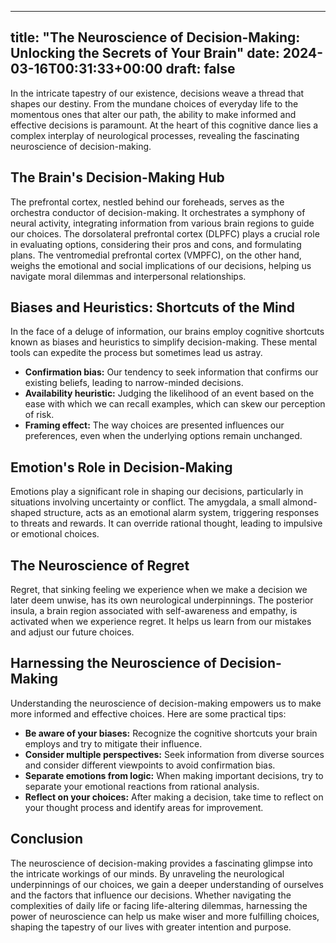 
---
title: "The Neuroscience of Decision-Making: Unlocking the Secrets of Your Brain"
date: 2024-03-16T00:31:33+00:00
draft: false
---

In the intricate tapestry of our existence, decisions weave a thread that shapes our destiny. From the mundane choices of everyday life to the momentous ones that alter our path, the ability to make informed and effective decisions is paramount. At the heart of this cognitive dance lies a complex interplay of neurological processes, revealing the fascinating neuroscience of decision-making.

## The Brain's Decision-Making Hub

The prefrontal cortex, nestled behind our foreheads, serves as the orchestra conductor of decision-making. It orchestrates a symphony of neural activity, integrating information from various brain regions to guide our choices. The dorsolateral prefrontal cortex (DLPFC) plays a crucial role in evaluating options, considering their pros and cons, and formulating plans. The ventromedial prefrontal cortex (VMPFC), on the other hand, weighs the emotional and social implications of our decisions, helping us navigate moral dilemmas and interpersonal relationships.

## Biases and Heuristics: Shortcuts of the Mind

In the face of a deluge of information, our brains employ cognitive shortcuts known as biases and heuristics to simplify decision-making. These mental tools can expedite the process but sometimes lead us astray.

- **Confirmation bias:** Our tendency to seek information that confirms our existing beliefs, leading to narrow-minded decisions.
- **Availability heuristic:** Judging the likelihood of an event based on the ease with which we can recall examples, which can skew our perception of risk.
- **Framing effect:** The way choices are presented influences our preferences, even when the underlying options remain unchanged.

## Emotion's Role in Decision-Making

Emotions play a significant role in shaping our decisions, particularly in situations involving uncertainty or conflict. The amygdala, a small almond-shaped structure, acts as an emotional alarm system, triggering responses to threats and rewards. It can override rational thought, leading to impulsive or emotional choices.

## The Neuroscience of Regret

Regret, that sinking feeling we experience when we make a decision we later deem unwise, has its own neurological underpinnings. The posterior insula, a brain region associated with self-awareness and empathy, is activated when we experience regret. It helps us learn from our mistakes and adjust our future choices.

## Harnessing the Neuroscience of Decision-Making

Understanding the neuroscience of decision-making empowers us to make more informed and effective choices. Here are some practical tips:

- **Be aware of your biases:** Recognize the cognitive shortcuts your brain employs and try to mitigate their influence.
- **Consider multiple perspectives:** Seek information from diverse sources and consider different viewpoints to avoid confirmation bias.
- **Separate emotions from logic:** When making important decisions, try to separate your emotional reactions from rational analysis.
- **Reflect on your choices:** After making a decision, take time to reflect on your thought process and identify areas for improvement.

## Conclusion

The neuroscience of decision-making provides a fascinating glimpse into the intricate workings of our minds. By unraveling the neurological underpinnings of our choices, we gain a deeper understanding of ourselves and the factors that influence our decisions. Whether navigating the complexities of daily life or facing life-altering dilemmas, harnessing the power of neuroscience can help us make wiser and more fulfilling choices, shaping the tapestry of our lives with greater intention and purpose.